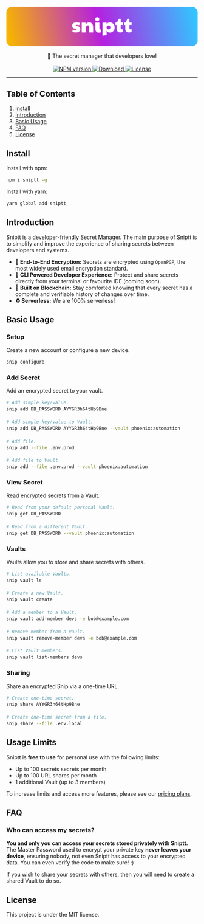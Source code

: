 <p align="center" style="text-align:center;">
  <a href="https://sniptt.com">
    <img src="./assets/readme-hero-logo.svg" alt="Sniptt Logo" 🔐/>
  </a>
</p>

<div align="center">
 🔐 The secret manager that developers love!
</div>

<br />

<div align="center">
  <!-- NPM version -->
  <a href="https://npmjs.org/package/sniptt">
    <img src="https://img.shields.io/npm/v/sniptt.svg?style=flat-square" alt="NPM version" />
  </a>
  <!-- Downloads -->
  <a href="https://npmjs.org/package/sniptt">
    <img src="https://img.shields.io/npm/dt/sniptt.svg?style=flat-square"
      alt="Download" />
  </a>
  <!-- License -->
  <a href="https://github.com/e2e-tech/cli/blob/master/package.json">
    <img src="https://img.shields.io/npm/l/sniptt.svg?style=flat-square" alt="License" />
  </a>
</div>

---
## Table of Contents
1. [Install](#install)
2. [Introduction](#introduction)
3. [Basic Usage](#basic-usage)
4. [FAQ](#faq)
5. [License](#license)

## Install
Install with npm:
```sh
npm i sniptt -g
```
Install with yarn:
```sh
yarn global add sniptt
```

## Introduction

Sniptt is a developer-friendly Secret Manager. The main purpose of Sniptt is to simplify and improve the experience of sharing secrets between developers and systems.

- __🔐 End-to-End Encryption:__ Secrets are encrypted using `OpenPGP`, the most widely used email encryption standard.
- __👾 CLI Powered Developer Experience:__ Protect and share secrets directly from your terminal or favourite IDE (coming soon).
- __🔗 Built on Blockchain:__ Stay comforted knowing that every secret has a complete and verifiable history of changes over time.
- __♻️ Serverless:__ We are 100% serverless!

## Basic Usage

### Setup
Create a new account or configure a new device.

```sh
snip configure
```

### Add Secret
Add an encrypted secret to your vault.

```sh
# Add simple key/value.
snip add DB_PASSWORD AYYGR3h64tHp9Bne

# Add simple key/value to Vault.
snip add DB_PASSWORD AYYGR3h64tHp9Bne --vault phoenix:automation

# Add file.
snip add --file .env.prod

# Add file to Vault.
snip add --file .env.prod --vault phoenix:automation
```

### View Secret
Read encrypted secrets from a Vault.

```sh
# Read from your default personal Vault.
snip get DB_PASSWORD

# Read from a different Vault.
snip get DB_PASSWORD --vault phoenix:automation
```

### Vaults
Vaults allow you to store and share secrets with others.

```sh
# List available Vaults.
snip vault ls

# Create a new Vault.
snip vault create

# Add a member to a Vault.
snip vault add-member devs -e bob@example.com

# Remove member from a Vault.
snip vault remove-member devs -e bob@example.com

# List Vault members.
snip vault list-members devs
```

### Sharing

Share an encrypted Snip via a one-time URL.

```sh
# Create one-time secret.
snip share AYYGR3h64tHp9Bne

# Create one-time secret from a file.
snip share --file .env.local
```

## Usage Limits

Sniptt is **free to use** for personal use with the following limits:

 - Up to 100 secrets secrets per month
 - Up to 100 URL shares per month
 - 1 additional Vault (up to 3 members)

To increase limits and access more features, please see our [pricing plans](https://www.sniptt.com/pricing/).


## FAQ

### Who can access my secrets?
**You and only you can access your secrets stored privately with Sniptt.** The Master Password used to encrypt your private key **never leaves your device**, ensuring nobody, not even Sniptt has access to your encrypted data. You can even verify the code to make sure! :)

If you wish to share your secrets with others, then you will need to create a shared Vault to do so.

## License

This project is under the MIT license.
